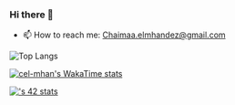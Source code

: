 ### Hi there 👋

<!--
**Chaimaa5/Chaimaa5** is a ✨ _special_ ✨ repository because its `README.md` (this file) appears on your GitHub profile.

Here are some ideas to get you started:
-->

- 📫 How to reach me: Chaimaa.elmhandez@gmail.com
  
![Top Langs](https://github-readme-stats.vercel.app/api/top-langs/?username=chaimaa5&layout=compact)

[![cel-mhan's WakaTime stats](https://github-readme-stats.vercel.app/api/wakatime?username=chaimaa5)](https://github.com/anuraghazra/github-readme-stats)


[![<cel-mhan>'s 42 stats](https://badge.mediaplus.ma/binary/cel-mhan)](https://github.com/oakoudad/badge42)

